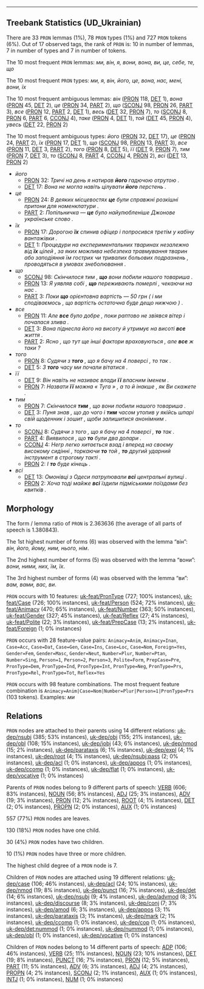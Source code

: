 

--------------------------------------------------------------------------------

## Treebank Statistics (UD_Ukrainian)

There are 33 `PRON` lemmas (1%), 78 `PRON` types (1%) and 727 `PRON` tokens (6%).
Out of 17 observed tags, the rank of `PRON` is: 10 in number of lemmas, 7 in number of types and 7 in number of tokens.

The 10 most frequent `PRON` lemmas: <em>ми, він, я, вони, вона, ви, це, себе, те, що</em>

The 10 most frequent `PRON` types:  <em>ми, я, він, його, це, вона, нас, мені, вони, їх</em>

The 10 most frequent ambiguous lemmas: <em>він</em> ([PRON]() 118, [DET]() 1), <em>вона</em> ([PRON]() 45, [DET]() 2), <em>це</em> ([PRON]() 34, [PART]() 2), <em>що</em> ([SCONJ]() 98, [PRON]() 26, [PART]() 3), <em>все</em> ([PRON]() 12, [PART]() 2, [DET]() 1), <em>весь</em> ([DET]() 32, [PRON]() 7), <em>то</em> ([SCONJ]() 8, [PRON]() 6, [PART]() 6, [CCONJ]() 4), <em>таке</em> ([PRON]() 4, [DET]() 1), <em>той</em> ([DET]() 45, [PRON]() 4), <em>увесь</em> ([DET]() 22, [PRON]() 2)

The 10 most frequent ambiguous types:  <em>його</em> ([PRON]() 32, [DET]() 17), <em>це</em> ([PRON]() 24, [PART]() 2), <em>їх</em> ([PRON]() 17, [DET]() 1), <em>що</em> ([SCONJ]() 98, [PRON]() 13, [PART]() 3), <em>все</em> ([PRON]() 11, [DET]() 3, [PART]() 2), <em>того</em> ([PRON]() 8, [DET]() 5), <em>її</em> ([DET]() 9, [PRON]() 7), <em>тим</em> ([PRON]() 7, [DET]() 3), <em>то</em> ([SCONJ]() 8, [PART]() 4, [CCONJ]() 4, [PRON]() 2), <em>всі</em> ([DET]() 13, [PRON]() 2)


* <em>його</em>
  * [PRON]() 32: <em>Тричі на день я натирав <b>його</b> гадючою отрутою .</em>
  * [DET]() 17: <em>Вона не могла навіть цілувати <b>його</b> перстень .</em>
* <em>це</em>
  * [PRON]() 24: <em>В деяких місцевостях <b>це</b> були справжні розкішні притони для номенклатури .</em>
  * [PART]() 2: <em>Попільничка — <b>це</b> було найулюбленіше Джонове українське слово .</em>
* <em>їх</em>
  * [PRON]() 17: <em>Дорогою <b>їх</b> спинив офіцер і попросився третім у кабіну вантажівки .</em>
  * [DET]() 1: <em>Процедури на експериментальних тваринах незалежно від <b>їх</b> цілей , за яких можлива небезпека травмування тварин або заподіяння їм гострих чи тривалих больових подразнень , проводяться в умовах знеболювання .</em>
* <em>що</em>
  * [SCONJ]() 98: <em>Скінчилося тим , <b>що</b> вони побили нашого товариша .</em>
  * [PRON]() 13: <em>Я уявляв собі , <b>що</b> переживають померлі , чекаючи на нас .</em>
  * [PART]() 3: <em>Поки <b>що</b> орієнтовна вартість — 50 грн ( і ми сподіваємось , що вартість остаточна буде дещо нижчою ) .</em>
* <em>все</em>
  * [PRON]() 11: <em>Але <b>все</b> було добре , поки раптово не звіявся вітер і почалася злива .</em>
  * [DET]() 3: <em>Вона піднесла його на висоту й утримує на висоті <b>все</b> життя .</em>
  * [PART]() 2: <em>Ясно , що тут ще інші фактори враховуються , але <b>все</b> ж таки ?</em>
* <em>того</em>
  * [PRON]() 8: <em>Судячи з <b>того</b> , що я бачу на 4 поверсі , то так .</em>
  * [DET]() 5: <em>З <b>того</b> часу ми почали вітатися .</em>
* <em>її</em>
  * [DET]() 9: <em>Він навіть не називає влади <b>її</b> власним іменем .</em>
  * [PRON]() 7: <em>Назвати <b>її</b> можна « Туга » , а то й інакше , як Ви скажете .</em>
* <em>тим</em>
  * [PRON]() 7: <em>Скінчилося <b>тим</b> , що вони побили нашого товариша .</em>
  * [DET]() 3: <em>Пуня знав , що до чого і <b>тим</b> часом утопив у якійсь шпарі свій щоденник і зошит , щоби залишитися анонімним .</em>
* <em>то</em>
  * [SCONJ]() 8: <em>Судячи з того , що я бачу на 4 поверсі , <b>то</b> так .</em>
  * [PART]() 4: <em>Виявилося , що <b>то</b> були два долари .</em>
  * [CCONJ]() 4: <em>Негр легко хитається взад і вперед на своєму високому сидінні , торкаючи <b>то</b> той , <b>то</b> другий ударний інструмент в строгому такті .</em>
  * [PRON]() 2: <em>І <b>то</b> буде кінець .</em>
* <em>всі</em>
  * [DET]() 13: <em>Омонівці з Одеси патрулювали <b>всі</b> центральні вулиці .</em>
  * [PRON]() 2: <em>Хоча тоді майже <b>всі</b> їздили підміськими поїздами без квитків .</em>

## Morphology

The form / lemma ratio of `PRON` is 2.363636 (the average of all parts of speech is 1.380843).

The 1st highest number of forms (6) was observed with the lemma “він”: <em>він, його, йому, ним, нього, нім</em>.

The 2nd highest number of forms (5) was observed with the lemma “вони”: <em>вони, ними, них, їм, їх</em>.

The 3rd highest number of forms (4) was observed with the lemma “ви”: <em>вам, вами, вас, ви</em>.

`PRON` occurs with 10 features: [uk-feat/PronType]() (727; 100% instances), [uk-feat/Case]() (726; 100% instances), [uk-feat/Person]() (524; 72% instances), [uk-feat/Animacy]() (470; 65% instances), [uk-feat/Number]() (363; 50% instances), [uk-feat/Gender]() (327; 45% instances), [uk-feat/Reflex]() (27; 4% instances), [uk-feat/Polite]() (22; 3% instances), [uk-feat/PrepCase]() (13; 2% instances), [uk-feat/Foreign]() (1; 0% instances)

`PRON` occurs with 28 feature-value pairs: `Animacy=Anim`, `Animacy=Inan`, `Case=Acc`, `Case=Dat`, `Case=Gen`, `Case=Ins`, `Case=Loc`, `Case=Nom`, `Foreign=Yes`, `Gender=Fem`, `Gender=Masc`, `Gender=Neut`, `Number=Plur`, `Number=Ptan`, `Number=Sing`, `Person=1`, `Person=2`, `Person=3`, `Polite=Form`, `PrepCase=Pre`, `PronType=Dem`, `PronType=Ind`, `PronType=Int`, `PronType=Neg`, `PronType=Prs`, `PronType=Rel`, `PronType=Tot`, `Reflex=Yes`

`PRON` occurs with 98 feature combinations.
The most frequent feature combination is `Animacy=Anim|Case=Nom|Number=Plur|Person=1|PronType=Prs` (103 tokens).
Examples: <em>ми</em>


## Relations

`PRON` nodes are attached to their parents using 14 different relations: [uk-dep/nsubj]() (385; 53% instances), [uk-dep/obj]() (155; 21% instances), [uk-dep/obl]() (108; 15% instances), [uk-dep/iobj]() (43; 6% instances), [uk-dep/nmod]() (15; 2% instances), [uk-dep/parataxis]() (6; 1% instances), [uk-dep/expl]() (4; 1% instances), [uk-dep/root]() (4; 1% instances), [uk-dep/nsubj:pass]() (2; 0% instances), [uk-dep/acl]() (1; 0% instances), [uk-dep/appos]() (1; 0% instances), [uk-dep/ccomp]() (1; 0% instances), [uk-dep/flat]() (1; 0% instances), [uk-dep/vocative]() (1; 0% instances)

Parents of `PRON` nodes belong to 9 different parts of speech: [VERB]() (606; 83% instances), [NOUN]() (56; 8% instances), [ADJ]() (25; 3% instances), [ADV]() (19; 3% instances), [PRON]() (12; 2% instances), [ROOT]() (4; 1% instances), [DET]() (2; 0% instances), [PROPN]() (2; 0% instances), [AUX]() (1; 0% instances)

557 (77%) `PRON` nodes are leaves.

130 (18%) `PRON` nodes have one child.

30 (4%) `PRON` nodes have two children.

10 (1%) `PRON` nodes have three or more children.

The highest child degree of a `PRON` node is 7.

Children of `PRON` nodes are attached using 19 different relations: [uk-dep/case]() (106; 46% instances), [uk-dep/acl]() (24; 10% instances), [uk-dep/nmod]() (19; 8% instances), [uk-dep/punct]() (16; 7% instances), [uk-dep/det]() (14; 6% instances), [uk-dep/nsubj]() (9; 4% instances), [uk-dep/advmod]() (8; 3% instances), [uk-dep/discourse]() (8; 3% instances), [uk-dep/conj]() (7; 3% instances), [uk-dep/amod]() (6; 3% instances), [uk-dep/appos]() (3; 1% instances), [uk-dep/parataxis]() (3; 1% instances), [uk-dep/mark]() (2; 1% instances), [uk-dep/ccomp]() (1; 0% instances), [uk-dep/cop]() (1; 0% instances), [uk-dep/det:nummod]() (1; 0% instances), [uk-dep/nummod]() (1; 0% instances), [uk-dep/obl]() (1; 0% instances), [uk-dep/vocative]() (1; 0% instances)

Children of `PRON` nodes belong to 14 different parts of speech: [ADP]() (106; 46% instances), [VERB]() (25; 11% instances), [NOUN]() (23; 10% instances), [DET]() (19; 8% instances), [PUNCT]() (16; 7% instances), [PRON]() (12; 5% instances), [PART]() (11; 5% instances), [ADV]() (6; 3% instances), [ADJ]() (4; 2% instances), [PROPN]() (4; 2% instances), [SCONJ]() (2; 1% instances), [AUX]() (1; 0% instances), [INTJ]() (1; 0% instances), [NUM]() (1; 0% instances)

